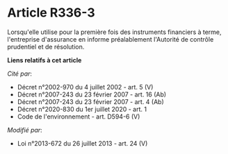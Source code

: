 # Article R336-3

Lorsqu'elle utilise pour la première fois des instruments financiers à terme, l'entreprise d'assurance en informe
préalablement l'Autorité de contrôle prudentiel et de résolution.

**Liens relatifs à cet article**

_Cité par_:

  - Décret n°2002-970 du 4 juillet 2002 - art. 5 (V)
  - Décret  n°2007-243 du 23 février 2007 - art. 16 (Ab)
  - Décret  n°2007-243 du 23 février 2007 - art. 4 (Ab)
  - Décret n°2020-830 du 1er juillet 2020 - art. 1
  - Code de l'environnement - art. D594-6 (V)

_Modifié par_:

  - Loi n°2013-672 du 26 juillet 2013 - art. 24 (V)
